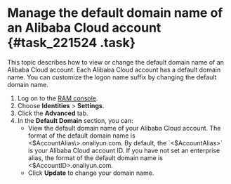 # Manage the default domain name of an Alibaba Cloud account {#task_221524 .task}

This topic describes how to view or change the default domain name of an Alibaba Cloud account. Each Alibaba Cloud account has a default domain name. You can customize the logon name suffix by changing the default domain name.

1.  Log on to the [RAM console](https://partners-intl.console.aliyun.com/#/ram).
2.  Choose **Identities** \> **Settings**.
3.  Click the **Advanced** tab.
4.  In the **Default Domain** section, you can: 
    -   View the default domain name of your Alibaba Cloud account. The format of the default domain name is <$AccountAlias\>.onaliyun.com. By default, the `<$AccountAlias>` is your Alibaba Cloud account ID. If you have not set an enterprise alias, the format of the default domain name is <$AccountID\>.onaliyun.com.
    -   Click **Update** to change your domain name.

